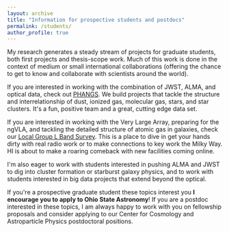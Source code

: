 ```yaml
---
layout: archive
title: "Information for prospective students and postdocs"
permalink: /students/
author_profile: true
---
```


My research generates a steady stream of projects for graduate students, both first projects and thesis-scope work. Much of this work is done in the context of medium or small international collaborations (offering the chance to get to know and collaborate with scientists around the world).

If you are interested in working with the combination of JWST, ALMA, and optical data, check out <u><a href="https://sites.google.com/view/phangs/home">PHANGS</a></u>. We build projects that tackle the structure and interrelationship of dust, ionized gas, molecular gas, stars, and star clusters. It's a fun, positive team and a great, cutting edge data set.

If you are interested in working with the Very Large Array, preparing for the ngVLA, and tackling the detailed structure of atomic gas in galaxies, check our <u><a href="https://www.lglbs.org">Local Group L Band Survey</a></u>. This is a place to dive in get your hands dirty with real radio work or to make connections to key work the Milky Way. HI is about to make a roaring comeback with new facilities coming online.

I'm also eager to work with students interested in pushing ALMA and JWST to dig into cluster formation or starburst galaxy physics, and to work with students interested in big data projects that extend beyond the optical.

If you're a prospective graduate student these topics interest you **I encourage you to apply to Ohio State Astronomy**! If you are a postdoc interested in these topics, I am always happy to work with you on fellowship proposals and consider applying to our Center for Cosmology and Astroparticle Physics postdoctoral positions.
